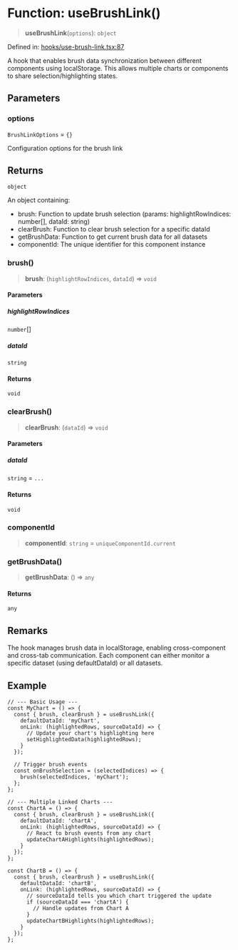 # Function: useBrushLink()

> **useBrushLink**(`options`): `object`

Defined in: [hooks/use-brush-link.tsx:87](https://github.com/GeoDaCenter/openassistant/blob/2a93b5036fdb3a9355cf5403bdecfb2525f1d8b3/packages/common/src/hooks/use-brush-link.tsx#L87)

A hook that enables brush data synchronization between different components using localStorage.
This allows multiple charts or components to share selection/highlighting states.

## Parameters

### options

`BrushLinkOptions` = `{}`

Configuration options for the brush link

## Returns

`object`

An object containing:
- brush: Function to update brush selection (params: highlightRowIndices: number[], dataId: string)
- clearBrush: Function to clear brush selection for a specific dataId
- getBrushData: Function to get current brush data for all datasets
- componentId: The unique identifier for this component instance

### brush()

> **brush**: (`highlightRowIndices`, `dataId`) => `void`

#### Parameters

##### highlightRowIndices

`number`[]

##### dataId

`string`

#### Returns

`void`

### clearBrush()

> **clearBrush**: (`dataId`) => `void`

#### Parameters

##### dataId

`string` = `...`

#### Returns

`void`

### componentId

> **componentId**: `string` = `uniqueComponentId.current`

### getBrushData()

> **getBrushData**: () => `any`

#### Returns

`any`

## Remarks

The hook manages brush data in localStorage, enabling cross-component and cross-tab communication.
Each component can either monitor a specific dataset (using defaultDataId) or all datasets.

## Example

```tsx
// --- Basic Usage ---
const MyChart = () => {
  const { brush, clearBrush } = useBrushLink({
    defaultDataId: 'myChart',
    onLink: (highlightedRows, sourceDataId) => {
      // Update your chart's highlighting here
      setHighlightedData(highlightedRows);
    }
  });

  // Trigger brush events
  const onBrushSelection = (selectedIndices) => {
    brush(selectedIndices, 'myChart');
  };
};

// --- Multiple Linked Charts ---
const ChartA = () => {
  const { brush, clearBrush } = useBrushLink({
    defaultDataId: 'chartA',
    onLink: (highlightedRows, sourceDataId) => {
      // React to brush events from any chart
      updateChartAHighlights(highlightedRows);
    }
  });
};

const ChartB = () => {
  const { brush, clearBrush } = useBrushLink({
    defaultDataId: 'chartB',
    onLink: (highlightedRows, sourceDataId) => {
      // sourceDataId tells you which chart triggered the update
      if (sourceDataId === 'chartA') {
        // Handle updates from Chart A
      }
      updateChartBHighlights(highlightedRows);
    }
  });
};
```
